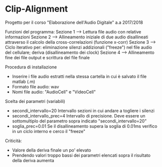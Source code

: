 # Clip-Alignment
Progetto per il corso "Elaborazione dell'Audio Digitale" a.a 2017/2018

Funzioni del programma:
Sezione 1  --> Lettura file audio con relative informazioni
Sezione 2  --> Allineamento iniziale di due audio disallineati attraverso il calcolo della cross-correlazioni (funzione x-corr)
Sezione 3  --> Ciclo iterativo per: eliminazione silenzi addizionali ("freeze") nel file audio del cellulare; deriva (disallineamento dei clock)
Sezione 4 --> Allineamento fine dei file output e scrittura del file finale

Procedura di installazione
- Inserire i file audio estratti nella stessa cartella in cui è salvato il file matlab (.m)
- Formato file audio: wav
- Nomi file audio: "AudioCell" e "VideoCell"

Scelta dei parametri (variabili)
- secondi_intervallo=20
	Intervallo sezioni in cui andare a togliere i silenzi
- secondi_intervallo_prec=4
	Intervallo di precisione. Deve essere un sottomultiplo del parametro sopra indicato "secondi_intervallo=20"
- soglia_prec=0.01
  Se il disallineamento supera la soglia di 0.01ms verifico in un ciclo interno e cerco il "freeze"

Criticità:
- Valore della deriva finale un po' elevato
- Prendendo valori troppo bassi dei parametri elencati sopra il risultato della deriva aumenta 
